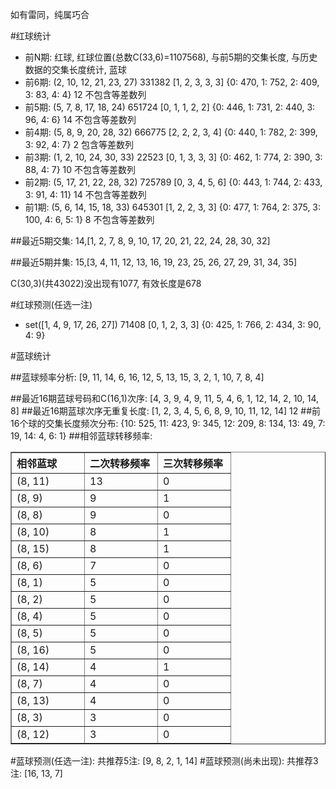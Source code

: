 <!-- 
.. title: 双色球2014132期(2014-11-13)数据分析报告
.. slug: slott-2014132-2014-11-13-report
.. date: 2014-11-14 08:00:00 UTC+08:00
.. tags: Lottery
.. link: 
.. description: 
.. type: text
-->

如有雷同，纯属巧合

<!-- TEASER_END-->

#红球统计

- 前N期: 红球, 红球位置(总数C(33,6)=1107568), 与前5期的交集长度, 与历史数据的交集长度统计, 蓝球
- 前6期: (2, 10, 12, 21, 23, 27) 331382 [1, 2, 3, 3, 3] {0: 470, 1: 752, 2: 409, 3: 83, 4: 4} 12 不包含等差数列
- 前5期: (5, 7, 8, 17, 18, 24) 651724 [0, 1, 1, 2, 2] {0: 446, 1: 731, 2: 440, 3: 96, 4: 6} 14 不包含等差数列
- 前4期: (5, 8, 9, 20, 28, 32) 666775 [2, 2, 2, 3, 4] {0: 440, 1: 782, 2: 399, 3: 92, 4: 7} 2 包含等差数列
- 前3期: (1, 2, 10, 24, 30, 33) 22523 [0, 1, 3, 3, 3] {0: 462, 1: 774, 2: 390, 3: 88, 4: 7} 10 不包含等差数列
- 前2期: (5, 17, 21, 22, 28, 32) 725789 [0, 3, 4, 5, 6] {0: 443, 1: 744, 2: 433, 3: 91, 4: 11} 14 不包含等差数列
- 前1期: (5, 6, 14, 15, 18, 33) 645301 [1, 2, 2, 3, 3] {0: 477, 1: 764, 2: 375, 3: 100, 4: 6, 5: 1} 8 不包含等差数列

##最近5期交集:
14,[1, 2, 7, 8, 9, 10, 17, 20, 21, 22, 24, 28, 30, 32]

##最近5期并集:
15,[3, 4, 11, 12, 13, 16, 19, 23, 25, 26, 27, 29, 31, 34, 35]

C(30,3)(共43022)没出现有1077, 
有效长度是678

#红球预测(任选一注)

- set([1, 4, 9, 17, 26, 27]) 71408 [0, 1, 2, 3, 3] {0: 425, 1: 766, 2: 434, 3: 90, 4: 9}

#蓝球统计

##蓝球频率分析:
[9, 11, 14, 6, 16, 12, 5, 13, 15, 3, 2, 1, 10, 7, 8, 4]

##最近16期蓝球号码和C(16,1)次序:
[4, 3, 9, 4, 9, 11, 5, 4, 6, 1, 12, 14, 2, 10, 14, 8]
##最近16期蓝球次序无重复长度:
[1, 2, 3, 4, 5, 6, 8, 9, 10, 11, 12, 14] 12
##前16个球的交集长度频次分布:
{10: 525, 11: 423, 9: 345, 12: 209, 8: 134, 13: 49, 7: 19, 14: 4, 6: 1}
##相邻蓝球转移频率:
<table border="1" class="table table-striped dataframe">
  <thead>
    <tr style="text-align: left;">
      <th style="min-width: 100px;">相邻蓝球</th>
      <th style="min-width: 100px;">二次转移频率</th>
      <th style="min-width: 100px;">三次转移频率</th>
    </tr>
  </thead>
  <tbody>
    <tr>
      <td> (8, 11)</td>
      <td> 13</td>
      <td> 0</td>
    </tr>
    <tr>
      <td>  (8, 9)</td>
      <td>  9</td>
      <td> 1</td>
    </tr>
    <tr>
      <td>  (8, 8)</td>
      <td>  9</td>
      <td> 0</td>
    </tr>
    <tr>
      <td> (8, 10)</td>
      <td>  8</td>
      <td> 1</td>
    </tr>
    <tr>
      <td> (8, 15)</td>
      <td>  8</td>
      <td> 1</td>
    </tr>
    <tr>
      <td>  (8, 6)</td>
      <td>  7</td>
      <td> 0</td>
    </tr>
    <tr>
      <td>  (8, 1)</td>
      <td>  5</td>
      <td> 0</td>
    </tr>
    <tr>
      <td>  (8, 2)</td>
      <td>  5</td>
      <td> 0</td>
    </tr>
    <tr>
      <td>  (8, 4)</td>
      <td>  5</td>
      <td> 0</td>
    </tr>
    <tr>
      <td>  (8, 5)</td>
      <td>  5</td>
      <td> 0</td>
    </tr>
    <tr>
      <td> (8, 16)</td>
      <td>  5</td>
      <td> 0</td>
    </tr>
    <tr>
      <td> (8, 14)</td>
      <td>  4</td>
      <td> 1</td>
    </tr>
    <tr>
      <td>  (8, 7)</td>
      <td>  4</td>
      <td> 0</td>
    </tr>
    <tr>
      <td> (8, 13)</td>
      <td>  4</td>
      <td> 0</td>
    </tr>
    <tr>
      <td>  (8, 3)</td>
      <td>  3</td>
      <td> 0</td>
    </tr>
    <tr>
      <td> (8, 12)</td>
      <td>  3</td>
      <td> 0</td>
    </tr>
  </tbody>
</table>
#蓝球预测(任选一注):
共推荐5注: [9, 8, 2, 1, 14]
#蓝球预测(尚未出现):
共推荐3注: [16, 13, 7]

